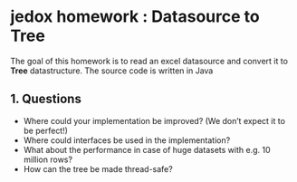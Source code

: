 # jedox homework : Datasource to Tree

The goal of this homework is to read an excel datasource and convert it to **Tree** datastructure.
The source code is written in Java 

## 1. Questions

- Where could your implementation be improved? (We don’t expect it to be perfect!)
- Where could interfaces be used in the implementation?
- What about the performance in case of huge datasets with e.g. 10 million rows?
- How can the tree be made thread-safe?


